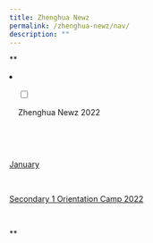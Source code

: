 ```yaml
---
title: Zhenghua Newz
permalink: /zhenghua-newz/nav/
description: ""
---
```


**<li>

    <input type="checkbox" id="accordion1">

    <label for="accordion1">Zhenghua Newz 2022 </label>

    <div>

      <p><u>January</u></p>

      <p><a href="[https://moe-zhenghuasec-staging.netlify.app/)">Secondary 1 Orientation Camp 2022</a>
				
				

    </div>

</li>**